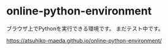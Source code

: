 # online-python-environment

ブラウザ上でPythonを実行できる環境です。
まだテスト中です。

https://atsuhiko-maeda.github.io/online-python-environment/
